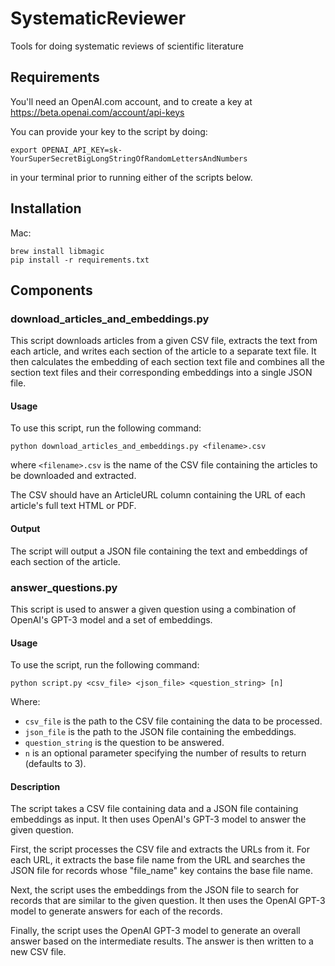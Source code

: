 # SystematicReviewer
Tools for doing systematic reviews of scientific literature

## Requirements

You'll need an OpenAI.com account, and to create a key at https://beta.openai.com/account/api-keys

You can provide your key to the script by doing:
```
export OPENAI_API_KEY=sk-YourSuperSecretBigLongStringOfRandomLettersAndNumbers
```
in your terminal prior to running either of the scripts below.

## Installation

Mac:
```
brew install libmagic
pip install -r requirements.txt
```

## Components

### download_articles_and_embeddings.py

This script downloads articles from a given CSV file, extracts the text from each article, and writes each section of the article to a separate text file. It then calculates the embedding of each section text file and combines all the section text files and their corresponding embeddings into a single JSON file.

#### Usage

To use this script, run the following command:

```
python download_articles_and_embeddings.py <filename>.csv
```

where `<filename>.csv` is the name of the CSV file containing the articles to be downloaded and extracted.

The CSV should have an ArticleURL column containing the URL of each article's full text HTML or PDF.

#### Output

The script will output a JSON file containing the text and embeddings of each section of the article.

### answer_questions.py


This script is used to answer a given question using a combination of OpenAI's GPT-3 model and a set of embeddings.

#### Usage

To use the script, run the following command:

```
python script.py <csv_file> <json_file> <question_string> [n]
```

Where:

- `csv_file` is the path to the CSV file containing the data to be processed.
- `json_file` is the path to the JSON file containing the embeddings.
- `question_string` is the question to be answered.
- `n` is an optional parameter specifying the number of results to return (defaults to 3).

#### Description

The script takes a CSV file containing data and a JSON file containing embeddings as input. It then uses OpenAI's GPT-3 model to answer the given question.

First, the script processes the CSV file and extracts the URLs from it. For each URL, it extracts the base file name from the URL and searches the JSON file for records whose "file_name" key contains the base file name.

Next, the script uses the embeddings from the JSON file to search for records that are similar to the given question. It then uses the OpenAI GPT-3 model to generate answers for each of the records.

Finally, the script uses the OpenAI GPT-3 model to generate an overall answer based on the intermediate results. The answer is then written to a new CSV file.
